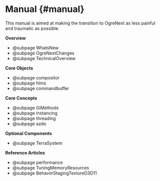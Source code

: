 # Manual {#manual}

This manual is aimed at making the transition to OgreNext as less
painful and traumatic as possible.

**Overview**
- @subpage WhatsNew
- @subpage OgreNextChanges
- @subpage TechnicalOverview

**Core Objects**
- @subpage compositor
- @subpage hlms
- @subpage commandbuffer

**Core Concepts**
- @subpage GiMethods
- @subpage instancing
- @subpage threading
- @subpage azdo

**Optional Components**
- @subpage TerraSystem

**Reference Articles**
- @subpage performance
- @subpage TuningMemoryResources
- @subpage BehavorStagingTextureD3D11
